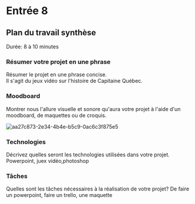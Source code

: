# Entrée 8
## Plan du travail synthèse
Durée: 8 à 10 minutes

### Résumer votre projet en une phrase
Résumer le projet en une phrase concise.   
Il s'agit du jeux vidéo sur l'histoire de Capitaine Québec.

### Moodboard
Montrer nous l'allure visuelle et sonore qu'aura votre projet à l'aide d'un moodboard, de maquettes ou de croquis. 

![aa27c873-2e34-4b4e-b5c9-0ac6c3f875e5](https://github.com/MikaelArseneau/exempleJournalDeBord/assets/70522797/badfcfea-7a40-4be1-a18d-672378d8e86f)

### Technologies
Décrivez quelles seront les technologies utilisées dans votre projet. 
Powerpoint, juex vidéo,photoshop

### Tâches
Quelles sont les tâches nécessaires à la réalisation de votre projet? 
De faire un powerpoint, faire un trello, une maquette

